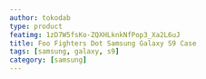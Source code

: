 ```yaml
---
author: tokodab
type: product
featimg: 1zD7W5fsKo-ZQXHLknkNfPop3_Xa2L6uJ
title: Foo Fighters Dot Samsung Galaxy S9 Case
tags: [samsung, galaxy, s9]
category: [samsung]
---
```

